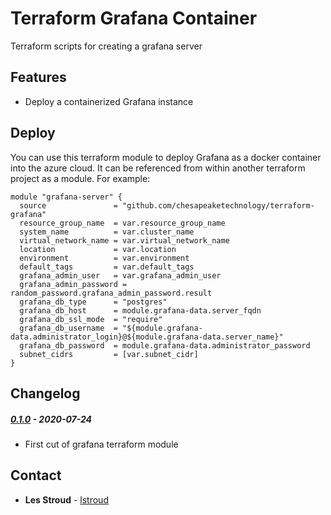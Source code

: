 # Terraform Grafana Container
Terraform scripts for creating a grafana server

## Features
* Deploy a containerized Grafana instance

## Deploy
You can use this terraform module to deploy Grafana as a docker container into the azure cloud.  It can be 
referenced from within another terraform project as a module.  For example:

```
module "grafana-server" {
  source               = "github.com/chesapeaketechnology/terraform-grafana"
  resource_group_name  = var.resource_group_name
  system_name          = var.cluster_name
  virtual_network_name = var.virtual_network_name
  location             = var.location
  environment          = var.environment
  default_tags         = var.default_tags
  grafana_admin_user   = var.grafana_admin_user
  grafana_admin_password = random_password.grafana_admin_password.result
  grafana_db_type      = "postgres"
  grafana_db_host      = module.grafana-data.server_fqdn
  grafana_db_ssl_mode  = "require"
  grafana_db_username  = "${module.grafana-data.administrator_login}@${module.grafana-data.server_name}"
  grafana_db_password  = module.grafana-data.administrator_password
  subnet_cidrs         = [var.subnet_cidr]
}
```


## Changelog

##### [0.1.0]() - 2020-07-24
* First cut of grafana terraform module

## Contact
* **Les Stroud** - [lstroud](https://github.com/lstroud)  

